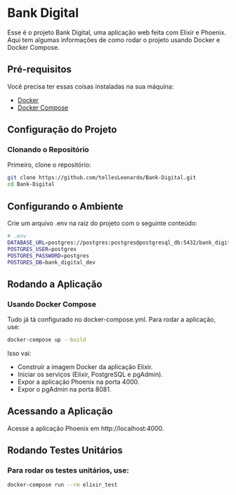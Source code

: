 # Bank Digital

Esse é o projeto Bank Digital, uma aplicação web feita com Elixir e Phoenix. Aqui tem algumas informações de como rodar o projeto usando Docker e Docker Compose.

## Pré-requisitos

Você precisa ter essas coisas instaladas na sua máquina:

- [Docker](https://docs.docker.com/get-docker/)
- [Docker Compose](https://docs.docker.com/compose/install/)

## Configuração do Projeto

### Clonando o Repositório

Primeiro, clone o repositório:

```bash
git clone https://github.com/tellesLeonardo/Bank-Digital.git
cd Bank-Digital
```

## Configurando o Ambiente
Crie um arquivo .env na raiz do projeto com o seguinte conteúdo:

```bash
# .env
DATABASE_URL=postgres://postgres:postgres@postgresql_db:5432/bank_digital_dev
POSTGRES_USER=postgres
POSTGRES_PASSWORD=postgres
POSTGRES_DB=bank_digital_dev
```

## Rodando a Aplicação
### Usando Docker Compose
Tudo já tá configurado no docker-compose.yml. Para rodar a aplicação, use:

```bash
docker-compose up --build
```

Isso vai:

- Construir a imagem Docker da aplicação Elixir.
- Iniciar os serviços (Elixir, PostgreSQL e pgAdmin).
- Expor a aplicação Phoenix na porta 4000.
- Expor o pgAdmin na porta 8081.

## Acessando a Aplicação
Acesse a aplicação Phoenix em http://localhost:4000.


## Rodando Testes Unitários
### Para rodar os testes unitários, use:

```bash
docker-compose run --rm elixir_test
```


